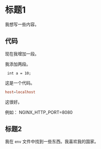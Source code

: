 # 标题1

我想写一些内容。

## 代码

现在我增加一段。

我添加两段。

`
int a = 10;`

这是一个代码。

```conf
host=localhost
```

这很好。

例如： NGINX_HTTP_PORT=8080

## 标题2

我在 `env` 文件中找到一些东西。我喜欢我的国家。
